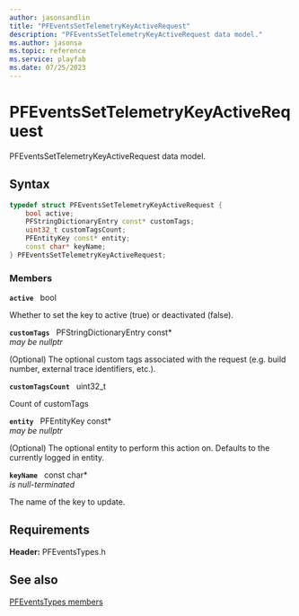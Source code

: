 ```yaml
---
author: jasonsandlin
title: "PFEventsSetTelemetryKeyActiveRequest"
description: "PFEventsSetTelemetryKeyActiveRequest data model."
ms.author: jasonsa
ms.topic: reference
ms.service: playfab
ms.date: 07/25/2023
---
```


# PFEventsSetTelemetryKeyActiveRequest  

PFEventsSetTelemetryKeyActiveRequest data model.  

## Syntax  
  
```cpp
typedef struct PFEventsSetTelemetryKeyActiveRequest {  
    bool active;  
    PFStringDictionaryEntry const* customTags;  
    uint32_t customTagsCount;  
    PFEntityKey const* entity;  
    const char* keyName;  
} PFEventsSetTelemetryKeyActiveRequest;  
```
  
### Members  
  
**`active`** &nbsp; bool  
  
Whether to set the key to active (true) or deactivated (false).
  
**`customTags`** &nbsp; PFStringDictionaryEntry const*  
*may be nullptr*  
  
(Optional) The optional custom tags associated with the request (e.g. build number, external trace identifiers, etc.).
  
**`customTagsCount`** &nbsp; uint32_t  
  
Count of customTags
  
**`entity`** &nbsp; PFEntityKey const*  
*may be nullptr*  
  
(Optional) The optional entity to perform this action on. Defaults to the currently logged in entity.
  
**`keyName`** &nbsp; const char*  
*is null-terminated*  
  
The name of the key to update.
  
  
## Requirements  
  
**Header:** PFEventsTypes.h
  
## See also  
[PFEventsTypes members](../pfeventstypes_members.md)  

  
  

